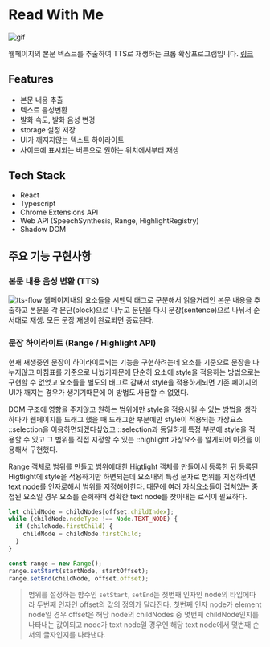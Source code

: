 # Read With Me

<img alt="gif" src="https://github.com/SeheeYun/read-with-me/assets/77285472/6a810087-93b0-4389-b12f-e5743b3da128">

웹페이지의 본문 텍스트를 추출하여 TTS로 재생하는 크롬 확장프로그램입니다. [링크](https://chromewebstore.google.com/detail/read-with-me/faldnhgdjcliknmlnncabndhobjigcel)

## Features

- 본문 내용 추출
- 텍스트 음성변환
- 발화 속도, 발화 음성 변경
- storage 설정 저장
- UI가 깨지지않는 텍스트 하이라이트
- 사이드에 표시되는 버튼으로 원하는 위치에서부터 재생

## Tech Stack

- React
- Typescript
- Chrome Extensions API
- Web API (SpeechSynthesis, Range, HighlightRegistry)
- Shadow DOM

## 주요 기능 구현사항

### 본문 내용 음성 변환 (TTS)

<img alt="tts-flow" src="https://github.com/SeheeYun/read-with-me/assets/77285472/76873fd9-f963-4a6e-a872-8fa02d488d3e">
웹페이지내의 요소들을 시맨틱 태그로 구분해서 읽을거리인 본문 내용을 추출하고 본문을 각 문단(block)으로 나누고 문단을 다시 문장(sentence)으로 나눠서 순서대로 재생. 모든 문장 재생이 완료되면 종료된다.

### 문장 하이라이트 (Range / Highlight API)

현재 재생중인 문장이 하이라이트되는 기능을 구현하려는데 요소를 기준으로 문장을 나누지않고 마침표를 기준으로 나눴기때문에 단순히 요소에 style을 적용하는 방법으로는 구현할 수 없었고 요소들을 별도의 태그로 감싸서 style을 적용하게되면 기존 페이지의 UI가 깨지는 경우가 생기기때문에 이 방법도 사용할 수 없었다.

DOM 구조에 영향을 주지않고 원하는 범위에만 style을 적용시킬 수 있는 방법을 생각하다가 웹페이지를 드래그 했을 때 드래그한 부분에만 style이 적용되는 가상요소 ::selection을 이용하면되겠다싶었고 ::selection과 동일하게 특정 부분에 style을 적용할 수 있고 그 범위를 직접 지정할 수 있는 ::highlight 가상요소를 알게되어 이것을 이용해서 구현했다.

Range 객체로 범위를 만들고 범위에대한 Higtlight 객체를 만들어서 등록한 뒤 등록된 Higtlight에 style을 적용하기만 하면되는데 요소내의 특정 문자로 범위를 지정하려면 text node를 인자로해서 범위를 지정해야한다. 때문에 여러 자식요소들이 겹쳐있는 중첩된 요소일 경우 요소를 순회하며 정확한 text node를 찾아내는 로직이 필요하다.

```typescript
let childNode = childNodes[offset.childIndex];
while (childNode.nodeType !== Node.TEXT_NODE) {
  if (childNode.firstChild) {
    childNode = childNode.firstChild;
  }
}

const range = new Range();
range.setStart(startNode, startOffset);
range.setEnd(childNode, offset.offset);
```

> 범위를 설정하는 함수인 `setStart`, `setEnd`는 첫번째 인자인 node의 타입에따라 두번째 인자인 offset의 값의 정의가 달라진다.
> 첫번째 인자 node가 element node일 경우 offset은 해당 node의 childNodes 중 몇번째 childNode인지를 나타내는 값이되고 node가 text node일 경우엔 해당 text node에서 몇번째 순서의 글자인지를 나타낸다.
